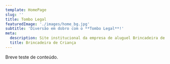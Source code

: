 ```yaml
---
template: HomePage
slug: ''
title: Tombo Legal
featuredImage: './images/home_bg.jpg'
subtitle: 'Diversão em dobro com o **Tombo Legal**!'
meta:
  description: Site institucional da empresa de aluguel Brincadeira de Criança.
  title: Brincadeira de Criança
---
```


Breve teste de conteúdo.
